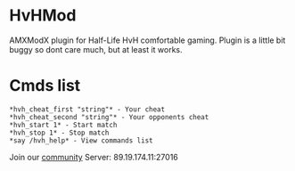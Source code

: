 # HvHMod
AMXModX plugin for Half-Life HvH comfortable gaming.
Plugin is a little bit buggy so dont care much, but at least it works.
# Cmds list
	*hvh_cheat_first "string"* - Your cheat
	*hvh_cheat_second "string"* - Your opponents cheat
	*hvh_start 1* - Start match
	*hvh_stop 1* - Stop match
	*say /hvh_help* - View commands list
Join our [community](vk.com/opengg64)
Server: 89.19.174.11:27016
